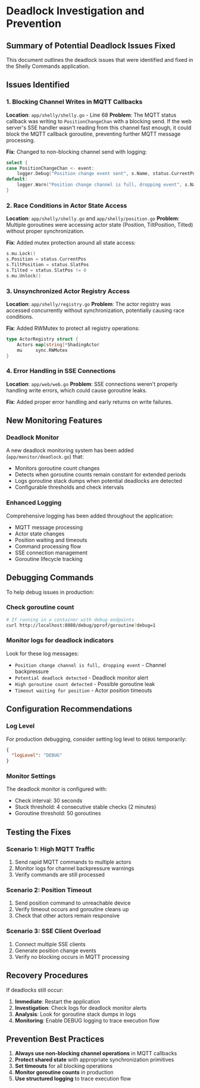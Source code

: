 # Deadlock Investigation and Prevention

## Summary of Potential Deadlock Issues Fixed

This document outlines the deadlock issues that were identified and fixed in the Shelly Commands application.

## Issues Identified

### 1. Blocking Channel Writes in MQTT Callbacks
**Location**: `app/shelly/shelly.go` - Line 68
**Problem**: The MQTT status callback was writing to `PositionChangeChan` with a blocking send. If the web server's SSE handler wasn't reading from this channel fast enough, it could block the MQTT callback goroutine, preventing further MQTT message processing.

**Fix**: Changed to non-blocking channel send with logging:
```go
select {
case PositionChangeChan <- event:
    logger.Debug("Position change event sent", s.Name, status.CurrentPos)
default:
    logger.Warn("Position change channel is full, dropping event", s.Name, status.CurrentPos)
}
```

### 2. Race Conditions in Actor State Access
**Location**: `app/shelly/shelly.go` and `app/shelly/position.go`
**Problem**: Multiple goroutines were accessing actor state (Position, TiltPosition, Tilted) without proper synchronization.

**Fix**: Added mutex protection around all state access:
```go
s.mu.Lock()
s.Position = status.CurrentPos
s.TiltPosition = status.SlatPos
s.Tilted = status.SlatPos != 0
s.mu.Unlock()
```

### 3. Unsynchronized Actor Registry Access
**Location**: `app/shelly/registry.go`
**Problem**: The actor registry was accessed concurrently without synchronization, potentially causing race conditions.

**Fix**: Added RWMutex to protect all registry operations:
```go
type ActorRegistry struct {
    Actors map[string]*ShadingActor
    mu     sync.RWMutex
}
```

### 4. Error Handling in SSE Connections
**Location**: `app/web/web.go`
**Problem**: SSE connections weren't properly handling write errors, which could cause goroutine leaks.

**Fix**: Added proper error handling and early returns on write failures.

## New Monitoring Features

### Deadlock Monitor
A new deadlock monitoring system has been added (`app/monitor/deadlock.go`) that:
- Monitors goroutine count changes
- Detects when goroutine counts remain constant for extended periods
- Logs goroutine stack dumps when potential deadlocks are detected
- Configurable thresholds and check intervals

### Enhanced Logging
Comprehensive logging has been added throughout the application:
- MQTT message processing
- Actor state changes
- Position waiting and timeouts
- Command processing flow
- SSE connection management
- Goroutine lifecycle tracking

## Debugging Commands

To help debug issues in production:

### Check goroutine count
```bash
# If running in a container with debug endpoints
curl http://localhost:8080/debug/pprof/goroutine?debug=1
```

### Monitor logs for deadlock indicators
Look for these log messages:
- `Position change channel is full, dropping event` - Channel backpressure
- `Potential deadlock detected` - Deadlock monitor alert
- `High goroutine count detected` - Possible goroutine leak
- `Timeout waiting for position` - Actor position timeouts

## Configuration Recommendations

### Log Level
For production debugging, consider setting log level to `DEBUG` temporarily:
```json
{
  "logLevel": "DEBUG"
}
```

### Monitor Settings
The deadlock monitor is configured with:
- Check interval: 30 seconds
- Stuck threshold: 4 consecutive stable checks (2 minutes)
- Goroutine threshold: 50 goroutines

## Testing the Fixes

### Scenario 1: High MQTT Traffic
1. Send rapid MQTT commands to multiple actors
2. Monitor logs for channel backpressure warnings
3. Verify commands are still processed

### Scenario 2: Position Timeout
1. Send position command to unreachable device
2. Verify timeout occurs and goroutine cleans up
3. Check that other actors remain responsive

### Scenario 3: SSE Client Overload
1. Connect multiple SSE clients
2. Generate position change events
3. Verify no blocking occurs in MQTT processing

## Recovery Procedures

If deadlocks still occur:

1. **Immediate**: Restart the application
2. **Investigation**: Check logs for deadlock monitor alerts
3. **Analysis**: Look for goroutine stack dumps in logs
4. **Monitoring**: Enable DEBUG logging to trace execution flow

## Prevention Best Practices

1. **Always use non-blocking channel operations** in MQTT callbacks
2. **Protect shared state** with appropriate synchronization primitives
3. **Set timeouts** for all blocking operations
4. **Monitor goroutine counts** in production
5. **Use structured logging** to trace execution flow
